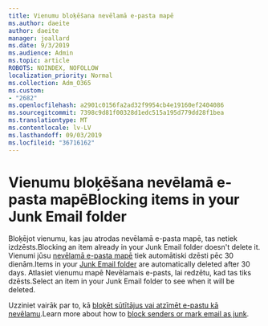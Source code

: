 ```yaml
---
title: Vienumu bloķēšana nevēlamā e-pasta mapē
ms.author: daeite
author: daeite
manager: joallard
ms.date: 9/3/2019
ms.audience: Admin
ms.topic: article
ROBOTS: NOINDEX, NOFOLLOW
localization_priority: Normal
ms.collection: Adm_O365
ms.custom:
- "2682"
ms.openlocfilehash: a2901c0156fa2ad32f9954cb4e19160ef2404086
ms.sourcegitcommit: 7398c9d81f00328d1edc515a195d779dd28f1bea
ms.translationtype: MT
ms.contentlocale: lv-LV
ms.lasthandoff: 09/03/2019
ms.locfileid: "36716162"
---
```

# <a name="blocking-items-in-your-junk-email-folder"></a><span data-ttu-id="18e29-102">Vienumu bloķēšana nevēlamā e-pasta mapē</span><span class="sxs-lookup"><span data-stu-id="18e29-102">Blocking items in your Junk Email folder</span></span>

<span data-ttu-id="18e29-103">Bloķējot vienumu, kas jau atrodas nevēlamā e-pasta mapē, tas netiek izdzēsts.</span><span class="sxs-lookup"><span data-stu-id="18e29-103">Blocking an item already in your Junk Email folder doesn't delete it.</span></span> <span data-ttu-id="18e29-104">Vienumi jūsu [nevēlamā e-pasta mapē](https://outlook.live.com/mail/junkemail) tiek automātiski dzēsti pēc 30 dienām.</span><span class="sxs-lookup"><span data-stu-id="18e29-104">Items in your [Junk Email folder](https://outlook.live.com/mail/junkemail) are automatically deleted after 30 days.</span></span> <span data-ttu-id="18e29-105">Atlasiet vienumu mapē Nevēlamais e-pasts, lai redzētu, kad tas tiks dzēsts.</span><span class="sxs-lookup"><span data-stu-id="18e29-105">Select an item in your Junk Email folder to see when it will be deleted.</span></span>

<span data-ttu-id="18e29-106">Uzziniet vairāk par to, kā [bloķēt sūtītājus vai atzīmēt e-pastu kā nevēlamu](https://support.office.com/article/a3ece97b-82f8-4a5e-9ac3-e92fa6427ae4).</span><span class="sxs-lookup"><span data-stu-id="18e29-106">Learn more about how to [block senders or mark email as junk](https://support.office.com/article/a3ece97b-82f8-4a5e-9ac3-e92fa6427ae4).</span></span>